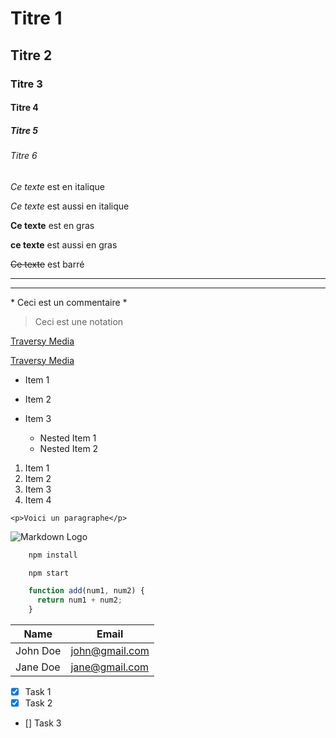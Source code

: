 <!-- Titre -->

# Titre 1
## Titre 2
### Titre 3
#### Titre 4
##### Titre 5
###### Titre 6

<!-- Italique -->

*Ce texte* est en italique

_Ce texte_ est aussi en italique

<!-- Strong -->

**Ce texte** est en gras

__ce texte__ est aussi en gras

<!-- Strikethrough -->

~~Ce texte~~ est barré

<!-- Horizontal Rule -->

---

___

<!-- Commentaire -->

\* Ceci est un commentaire \*

<!-- Blockquote -->

> Ceci est une notation

<!-- Links -->

[Traversy Media](http://www.traversymedia.com)

[Traversy Media](http://www.traversymedia.com "Traversy Media")

<!-- Liste UL -->

* Item 1
* Item 2
* Item 3
  * Nested Item 1
  * Nested Item 2

  <!-- Liste OL -->

1. Item 1
1. Item 2
1. Item 3
1. Item 4

<!-- Inline Code Block -->

`<p>Voici un paragraphe</p>`

<!-- Images -->

![Markdown Logo](https://markdown-here.com/img/icon256.png)

<!-- Github Markdown -->

<!-- Block de Code -->

```bash
    npm install

    npm start
```

```javascript
    function add(num1, num2) {
      return num1 + num2;
    }
```

<!-- Tables -->

| Name     | Email          |
| -------- | -------------- |
| John Doe | john@gmail.com |
| Jane Doe | jane@gmail.com |


<!-- Tasks Lists -->

* [x] Task 1
* [x] Task 2
* [] Task 3

